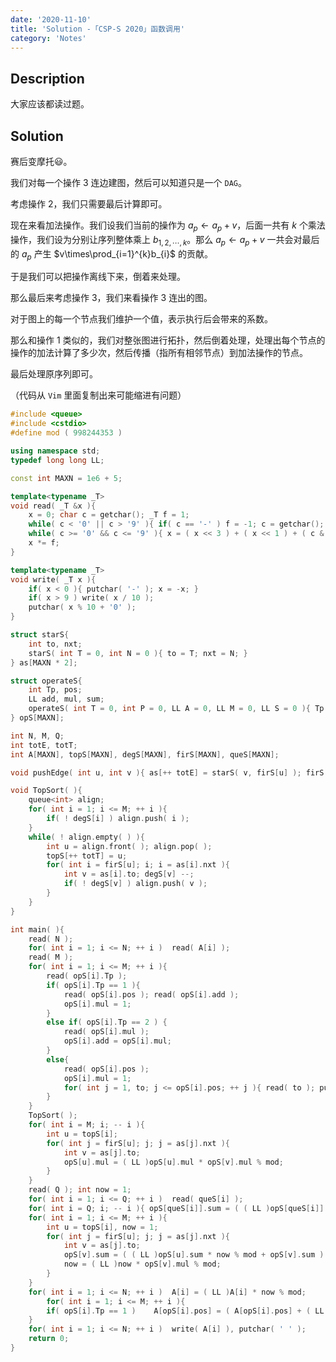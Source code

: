 ```yaml
---
date: '2020-11-10'
title: 'Solution -「CSP-S 2020」函数调用'
category: 'Notes'
---
```


## Description

大家应该都读过题。

## Solution

赛后变摩托😃。

我们对每一个操作 $3$ 连边建图，然后可以知道只是一个 $\texttt{DAG}$。

考虑操作 $2$，我们只需要最后计算即可。

现在来看加法操作。我们设我们当前的操作为 $a_{p}\leftarrow a_{p}+v$，后面一共有 $k$ 个乘法操作，我们设为分别让序列整体乘上 $b_{1,2,\cdots,k}$。那么 $a_{p}\leftarrow a_{p}+v$ 一共会对最后的 $a_{p}$ 产生 $v\times\prod_{i=1}^{k}b_{i}$ 的贡献。

于是我们可以把操作离线下来，倒着来处理。

那么最后来考虑操作 $3$，我们来看操作 $3$ 连出的图。

对于图上的每一个节点我们维护一个值，表示执行后会带来的系数。

那么和操作 $1$ 类似的，我们对整张图进行拓扑，然后倒着处理，处理出每个节点的操作的加法计算了多少次，然后传播（指所有相邻节点）到加法操作的节点。

最后处理原序列即可。

（代码从 $\texttt{Vim}$ 里面复制出来可能缩进有问题）

```cpp
#include <queue>
#include <cstdio>
#define mod ( 998244353 )

using namespace std;
typedef long long LL;

const int MAXN = 1e6 + 5;

template<typename _T>
void read( _T &x ){
    x = 0; char c = getchar(); _T f = 1;
    while( c < '0' || c > '9' ){ if( c == '-' )	f = -1; c = getchar(); }
    while( c >= '0' && c <= '9' ){ x = ( x << 3 ) + ( x << 1 ) + ( c & 15 ); c = getchar(); }
    x *= f;
}

template<typename _T>
void write( _T x ){
    if( x < 0 ){ putchar( '-' ); x = -x; }
    if( x > 9 )	write( x / 10 );
    putchar( x % 10 + '0' );
}

struct starS{
    int to, nxt;
    starS( int T = 0, int N = 0 ){ to = T; nxt = N; }
} as[MAXN * 2];

struct operateS{
    int Tp, pos;
    LL add, mul, sum;
    operateS( int T = 0, int P = 0, LL A = 0, LL M = 0, LL S = 0 ){ Tp = T; pos = P; add = A; mul = M; sum = S; }
} opS[MAXN];

int N, M, Q;
int totE, totT;
int A[MAXN], topS[MAXN], degS[MAXN], firS[MAXN], queS[MAXN];

void pushEdge( int u, int v ){ as[++ totE] = starS( v, firS[u] ); firS[u] = totE; }

void TopSort( ){
    queue<int> align;
    for( int i = 1; i <= M; ++ i ){
		if( ! degS[i] )	align.push( i );
    }
    while( ! align.empty( ) ){
		int u = align.front( ); align.pop( );
		topS[++ totT] = u;
		for( int i = firS[u]; i; i = as[i].nxt ){
		    int v = as[i].to; degS[v] --;
		    if( ! degS[v] ) align.push( v );
		}
    }
}

int main( ){
    read( N );
    for( int i = 1; i <= N; ++ i )  read( A[i] );
    read( M );
    for( int i = 1; i <= M; ++ i ){
		read( opS[i].Tp );
		if( opS[i].Tp == 1 ){
		    read( opS[i].pos ); read( opS[i].add );
		    opS[i].mul = 1;
		}
		else if( opS[i].Tp == 2 ) {
		    read( opS[i].mul );
		    opS[i].add = opS[i].mul;
		}
		else{
		    read( opS[i].pos );
		    opS[i].mul = 1;
		    for( int j = 1, to; j <= opS[i].pos; ++ j ){ read( to ); pushEdge( i, to ); degS[to] ++; }
		}
    }
    TopSort( );
    for( int i = M; i; -- i ){
		int u = topS[i];
		for( int j = firS[u]; j; j = as[j].nxt ){
		    int v = as[j].to;
		    opS[u].mul = ( LL )opS[u].mul * opS[v].mul % mod;
		}
    }
    read( Q ); int now = 1;
    for( int i = 1; i <= Q; ++ i )  read( queS[i] );
    for( int i = Q; i; -- i ){ opS[queS[i]].sum = ( ( LL )opS[queS[i]].sum + now ) % mod; now = ( LL )now * opS[queS[i]].mul % mod; }
    for( int i = 1; i <= M; ++ i ){
		int u = topS[i], now = 1;
		for( int j = firS[u]; j; j = as[j].nxt ){
		    int v = as[j].to;
		    opS[v].sum = ( ( LL )opS[u].sum * now % mod + opS[v].sum ) % mod;
		    now = ( LL )now * opS[v].mul % mod;
		}
    }
    for( int i = 1; i <= N; ++ i )  A[i] = ( LL )A[i] * now % mod;
	    for( int i = 1; i <= M; ++ i ){
		if( opS[i].Tp == 1 )	A[opS[i].pos] = ( A[opS[i].pos] + ( LL )opS[i].add * opS[i].sum % mod ) % mod;
    }
    for( int i = 1; i <= N; ++ i )  write( A[i] ), putchar( ' ' );
    return 0;
}
```